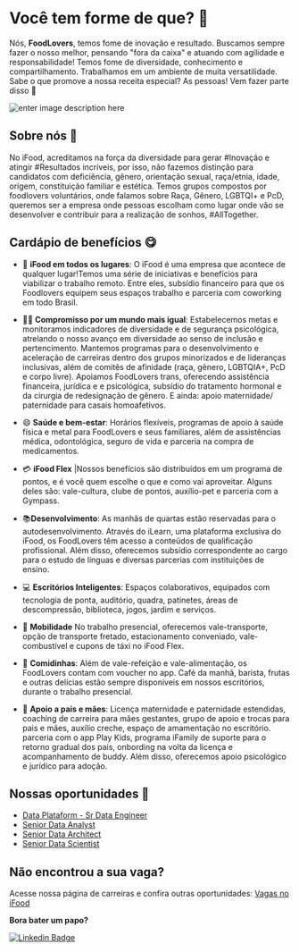 # Você tem forme de que? 💖
Nós, **FoodLovers**, temos fome de inovação e resultado. Buscamos sempre fazer o nosso melhor, pensando "fora da caixa" e atuando com agilidade e responsabilidade! Temos fome de diversidade, conhecimento e compartilhamento. Trabalhamos em um ambiente de muita versatilidade. Sabe o que promove a nossa receita especial? As pessoas! Vem fazer parte disso 🤝

![enter image description here](https://e3ba6e8732e83984.cdn.gocache.net/uploads/image/file/2183847/regular_f53669747818cd60a5b3a361baf20eec.jpg)
## Sobre nós 💌
No iFood, acreditamos na força da diversidade para gerar #Inovação e atingir #Resultados incríveis, por isso, não fazemos distinção para candidatos com deficiência, gênero, orientação sexual, raça/etnia, idade, origem, constituição familiar e estética. Temos grupos compostos por foodlovers voluntários, onde falamos sobre Raça, Gênero, LGBTQI+ e PcD, queremos ser a empresa onde pessoas escolham como lugar onde vão se desenvolver e contribuir para a realização de sonhos, #AllTogether.

## Cardápio de benefícios 😋
- 🏡 **iFood em todos os lugares**: O iFood é uma empresa que acontece de qualquer lugar!Temos uma série de iniciativas e benefícios para viabilizar o trabalho remoto. Entre eles, subsídio financeiro para que os Foodlovers equipem seus espaços trabalho e parceria com coworking em todo Brasil.
                     
- 🏳‍🌈 **Compromisso por um mundo mais igual**: Estabelecemos metas e monitoramos indicadores de diversidade e de segurança psicológica, atrelando o nosso avanço em diversidade ao senso de inclusão e pertencimento. Mantemos programas para o desenvolvimento e aceleração de carreiras dentro dos grupos minorizados e de lideranças inclusivas, além de comitês de afinidade (raça, gênero, LGBTQIA+, PcD e corpo livre). Apoiamos FoodLovers trans, oferecendo assistência financeira, jurídica e e psicológica, subsídio do tratamento hormonal e da cirurgia de redesignação de gênero. E ainda: apoio maternidade/ paternidade para casais homoafetivos.           

- 😄 **Saúde e bem-estar**: Horários flexíveis, programas de apoio à saúde física e metal para FoodLovers e seus familiares, além de assistências médica, odontológica, seguro de vida e parceria na compra de medicamentos.

- 💳 **iFood Flex**         |Nossos benefícios são distribuídos em um programa de pontos, e é você quem escolhe o que e como vai aproveitar. Alguns deles são: vale-cultura, clube de pontos, auxílio-pet e parceria com a Gympass.

- 📚**Desenvolvimento**: As manhãs de quartas estão reservadas para o autodesenvolvimento. Através do iLearn, uma plataforma exclusiva do iFood, os FoodLovers têm acesso a conteúdos de qualificação profissional. Além disso, oferecemos subsídio correspondente ao cargo para o estudo de línguas e diversas parcerias com instituições de ensino.

- 💻 **Escritórios Inteligentes**: Espaços colaborativos, equipados com tecnologia de ponta, auditório, quadra, patinetes, áreas de descompressão, biblioteca, jogos, jardim e serviços.

- 🚀 **Mobilidade** No trabalho presencial, oferecemos vale-transporte, opção de transporte fretado, estacionamento conveniado, vale-combustível e cupons de táxi no iFood Flex.
- 🥗 **Comidinhas**: Além de vale-refeição e vale-alimentação, os FoodLovers contam com voucher no app. Café da manhã, barista, frutas e outras delícias estão sempre disponíveis em nossos escritórios, durante o trabalho presencial.

- 🍼 **Apoio a pais e mães**: Licença maternidade e paternidade estendidas, coaching de carreira para mães gestantes, grupo de apoio e trocas para pais e mães, auxílio creche, espaço de amamentação no escritório. parceria com o app Play Kids, programa iFamily de suporte para o retorno gradual dos pais, onbording na volta da licença e acompanhamento de buddy. Além disso, oferecemos apoio psicológico e jurídico para adoção.
## Nossas oportunidades 🚀
- [Data Plataform - Sr Data Engineer](https://carreiras.ifood.com.br/job/5707745002/)
- [Senior Data Analyst](https://carreiras.ifood.com.br/job/4999163002/)
- [Senior Data Architect](https://carreiras.ifood.com.br/job/5694901002/)
- [Senior Data Scientist](https://carreiras.ifood.com.br/job/4990482002/)

## Não encontrou a sua vaga?
Acesse nossa página de carreiras e confira outras oportunidades: [Vagas no iFood](https://carreiras.ifood.com.br/jobs)

**Bora bater um papo?**

[![Linkedin Badge](https://img.shields.io/badge/-Franciele%20Riedo-2030aa?style=flat-square&logo=Linkedin&logoColor=white&link=https://www.linkedin.com/in/francieleriedo/)](https://www.linkedin.com/in/francieleriedo/) 
